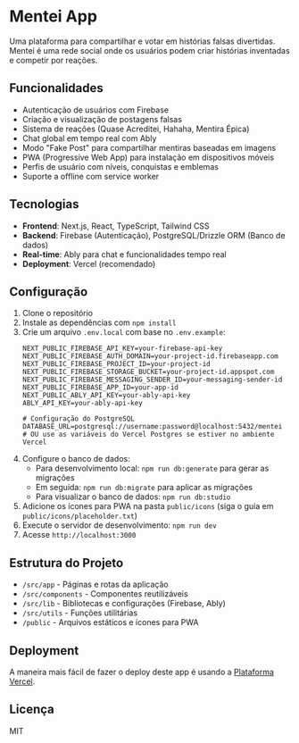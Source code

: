 # Mentei App

Uma plataforma para compartilhar e votar em histórias falsas divertidas. Mentei é uma rede social onde os usuários podem criar histórias inventadas e competir por reações.

## Funcionalidades

- Autenticação de usuários com Firebase
- Criação e visualização de postagens falsas
- Sistema de reações (Quase Acreditei, Hahaha, Mentira Épica)
- Chat global em tempo real com Ably
- Modo "Fake Post" para compartilhar mentiras baseadas em imagens
- PWA (Progressive Web App) para instalação em dispositivos móveis
- Perfis de usuário com níveis, conquistas e emblemas
- Suporte a offline com service worker

## Tecnologias

- **Frontend**: Next.js, React, TypeScript, Tailwind CSS
- **Backend**: Firebase (Autenticação), PostgreSQL/Drizzle ORM (Banco de dados)
- **Real-time**: Ably para chat e funcionalidades tempo real
- **Deployment**: Vercel (recomendado)

## Configuração

1. Clone o repositório
2. Instale as dependências com `npm install`
3. Crie um arquivo `.env.local` com base no `.env.example`:
   ```
   NEXT_PUBLIC_FIREBASE_API_KEY=your-firebase-api-key
   NEXT_PUBLIC_FIREBASE_AUTH_DOMAIN=your-project-id.firebaseapp.com
   NEXT_PUBLIC_FIREBASE_PROJECT_ID=your-project-id
   NEXT_PUBLIC_FIREBASE_STORAGE_BUCKET=your-project-id.appspot.com
   NEXT_PUBLIC_FIREBASE_MESSAGING_SENDER_ID=your-messaging-sender-id
   NEXT_PUBLIC_FIREBASE_APP_ID=your-app-id
   NEXT_PUBLIC_ABLY_API_KEY=your-ably-api-key
   ABLY_API_KEY=your-ably-api-key
   
   # Configuração do PostgreSQL
   DATABASE_URL=postgresql://username:password@localhost:5432/mentei
   # OU use as variáveis do Vercel Postgres se estiver no ambiente Vercel
   ```
4. Configure o banco de dados:
   - Para desenvolvimento local: `npm run db:generate` para gerar as migrações
   - Em seguida: `npm run db:migrate` para aplicar as migrações
   - Para visualizar o banco de dados: `npm run db:studio`
5. Adicione os ícones para PWA na pasta `public/icons` (siga o guia em `public/icons/placeholder.txt`)
6. Execute o servidor de desenvolvimento: `npm run dev`
7. Acesse `http://localhost:3000`

## Estrutura do Projeto

- `/src/app` - Páginas e rotas da aplicação
- `/src/components` - Componentes reutilizáveis
- `/src/lib` - Bibliotecas e configurações (Firebase, Ably)
- `/src/utils` - Funções utilitárias
- `/public` - Arquivos estáticos e ícones para PWA

## Deployment

A maneira mais fácil de fazer o deploy deste app é usando a [Plataforma Vercel](https://vercel.com/new).

## Licença

MIT
